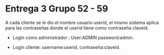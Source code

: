 # Entrega 3 Grupo 52 - 59


A cada cliente se le dio el nombre usuario userid, el mismo sistema aplica para las contraseñas donde el userid tiene como contraseña claveid.


- Login como administrador : User:ADMIN password:admin.


- Login cliente: username:userid, contraseña:claveid.

